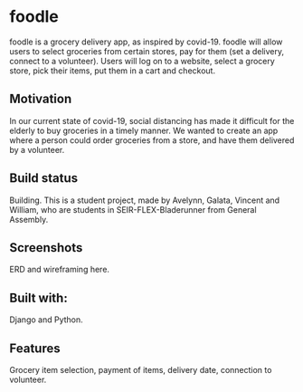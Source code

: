 # foodle

foodle is a grocery delivery app, as inspired by covid-19. foodle will allow users to select groceries from certain stores, pay for them (set a delivery, connect to a volunteer). Users will log on to a website, select a grocery store, pick their items, put them in a cart and checkout.


## Motivation

In our current state of covid-19, social distancing has made it difficult for the elderly to buy groceries in a timely manner.  We wanted to create an app where a person could order groceries from a store, and have them delivered by a volunteer.

## Build status

Building. This is a student project, made by Avelynn, Galata, Vincent and William, who are students in SEIR-FLEX-Bladerunner from General Assembly.

## Screenshots

ERD and wireframing here.

## Built with:

Django and Python.

## Features

Grocery item selection, payment of items, delivery date, connection to volunteer.